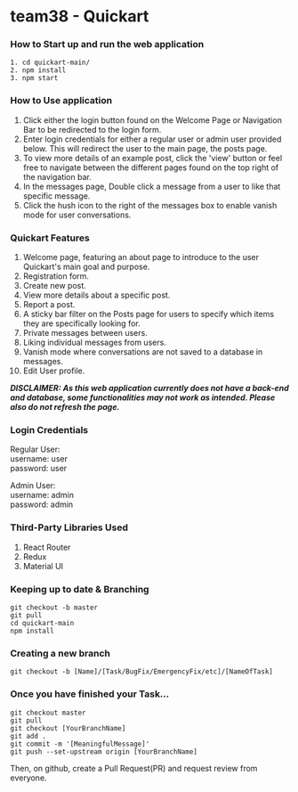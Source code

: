 # team38 - Quickart

### How to Start up and run the web application
```
1. cd quickart-main/ 
2. npm install  
3. npm start 
```

### How to Use application

1. Click either the login button found on the Welcome Page or Navigation Bar to be redirected to the login form.
2. Enter login credentials for either a regular user or admin user provided below. This will redirect the user to the main page, the posts page.
3. To view more details of an example post, click the 'view' button or feel free to navigate between the different pages found on the top right of the navigation bar. 
4. In the messages page, Double click a message from a user to like that specific message.
5. Click the hush icon to the right of the messages box to enable vanish mode for user conversations. 

### Quickart Features
1. Welcome page, featuring an about page to introduce to the user Quickart's main goal and purpose. 
2. Registration form.
3. Create new post. 
4. View more details about a specific post. 
5. Report a post.
6. A sticky bar filter on the Posts page for users to specify which items they are specifically looking for. 
7. Private messages between users.
8. Liking individual messages from users.
9. Vanish mode where conversations are not saved to a database in messages. 
10. Edit User profile.

***DISCLAIMER: As this web application currently does not have a back-end and database, some functionalities may not work as intended. Please also do not refresh the page.*** 

### Login Credentials 
Regular User: \
username: user \
password: user 

Admin User: \
username: admin \
password: admin 

### Third-Party Libraries Used
1. React Router
2. Redux 
3. Material UI


### Keeping up to date & Branching
```
git checkout -b master 
git pull 
cd quickart-main 
npm install 
```
### Creating a new branch
```
git checkout -b [Name]/[Task/BugFix/EmergencyFix/etc]/[NameOfTask]
```
### Once you have finished your Task...
```
git checkout master 
git pull 
git checkout [YourBranchName] 
git add . 
git commit -m '[MeaningfulMessage]' 
git push --set-upstream origin [YourBranchName]
```
Then, on github, create a Pull Request(PR) and request review from everyone.
